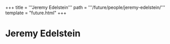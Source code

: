 +++
title = '''Jeremy Edelstein'''
path = '''/future/people/jeremy-edelstein/'''
template = "future.html"
+++

<h1>Jeremy Edelstein</h1>


